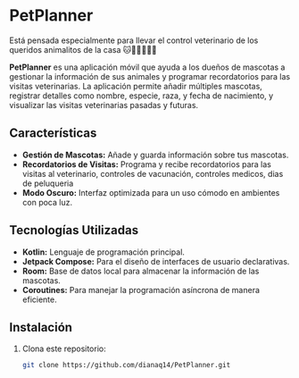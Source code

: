 # PetPlanner

Está pensada especialmente para llevar el control veterinario de los queridos animalitos de la casa 🐱🐶🐴🐰🦦🦔

**PetPlanner** es una aplicación móvil que ayuda a los dueños de mascotas a gestionar la información de sus animales y programar recordatorios para las visitas veterinarias. La aplicación permite añadir múltiples mascotas, registrar detalles como nombre, especie, raza, y fecha de nacimiento, y visualizar las visitas veterinarias pasadas y futuras.

## Características

- **Gestión de Mascotas:** Añade y guarda información sobre tus mascotas.
- **Recordatorios de Visitas:** Programa y recibe recordatorios para las visitas al veterinario, controles de vacunación, controles medicos, dias de peluqueria
- **Modo Oscuro:** Interfaz optimizada para un uso cómodo en ambientes con poca luz.

## Tecnologías Utilizadas

- **Kotlin:** Lenguaje de programación principal.
- **Jetpack Compose:** Para el diseño de interfaces de usuario declarativas.
- **Room:** Base de datos local para almacenar la información de las mascotas.
- **Coroutines:** Para manejar la programación asíncrona de manera eficiente.

## Instalación

1. Clona este repositorio:
   ```bash
   git clone https://github.com/dianaq14/PetPlanner.git


